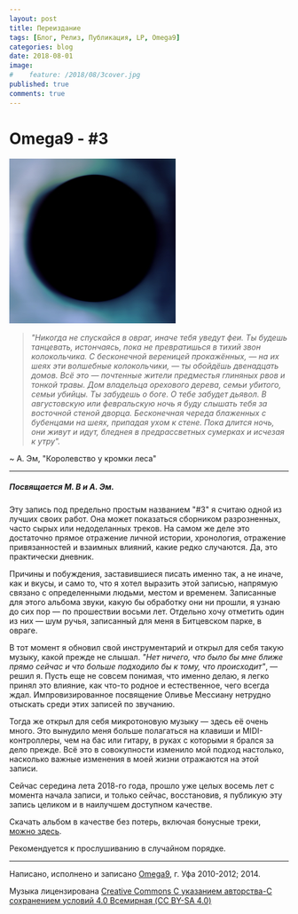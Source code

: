 ```yaml
---
layout: post
title: Переиздание
tags: [Блог, Релиз, Публикация, LP, Omega9]
categories: blog
date: 2018-08-01
image:
#    feature: /2018/08/3cover.jpg
published: true
comments: true
---
```

# Omega9 - #3

![](/images/2018/08/3cover.jpg)

> *"Никогда не спускайся в овраг, иначе тебя уведут феи. Ты будешь танцевать, истончаясь, пока не превратишься в тихий звон колокольчика. С бесконечной вереницей прокажённых, — на их шеях эти волшебные колокольчики, — ты обойдёшь двенадцать домов. Всё это — почтенные жители предместья глиняных рвов и тонкой травы. Дом владельца орехового дерева, семьи убитого, семьи убийцы. Ты забудешь о боге. О тебе забудет дьявол. В августовскую или февральскую ночь я буду слышать тебя за восточной стеной дворца. Бесконечная череда блаженных с бубенцами на шеях, припадая ухом к стене. Пока длится ночь, они живут и идут, бледнея в предрассветных сумерках и исчезая к утру".*

~ А. Эм, "Королевство у кромки леса"

-----

##### Посвящается М. В и А. Эм.

Эту запись под предельно простым названием "#3" я считаю одной из лучших своих работ. Она может показаться сборником разрозненных, часто сырых или недоделанных треков. На самом же деле это достаточно прямое отражение личной истории, хронология, отражение привязанностей и взаимных влияний, какие редко случаются. Да, это практически дневник.

Причины и побуждения, заставившиеся писать именно так, а не иначе, как и вкусы, и само то, что я хотел выразить этой записью, напрямую связано с определенными людьми, местом и временем. Записанные для этого альбома звуки, какую бы обработку они ни прошли, я узнаю до сих пор — по прошествии восьми лет. Отдельно хочу отметить один из них — шум ручья, записанный для меня в Битцевском парке, в овраге.

В тот момент я обновил свой инструментарий и открыл для себя такую музыку, какой прежде не слышал. *"Нет ничего, что было бы мне ближе прямо сейчас и что больше подходило бы к тому, что происходит"*, — решил я. Пусть еще не совсем понимая, что именно делаю, я легко принял это влияние, как что-то родное и естественное, чего всегда ждал. Импровизированное посвящение Оливье Мессиану нетрудно отыскать среди этих записей по звучанию.

Тогда же открыл для себя микротоновую музыку — здесь её очень много. Это вынудило меня больше полагаться на клавиши и MIDI-контроллеры, чем на бас или гитару, в руках с которыми я брался за дело прежде. Всё это в совокупности изменило мой подход настолько, насколько важные изменения в моей жизни отражаются на этой записи.

Сейчас середина лета 2018-го года, прошло уже целых восемь лет с момента начала записи, и только сейчас, восстановив, я публикую эту запись целиком и в наилучшем доступном качестве.

Скачать альбом в качестве без потерь, включая бонусные треки, [можно здесь](https://yadi.sk/d/m0mHDNGC3ZmMcR).

Рекомендуется к прослушиванию в случайном порядке.

-----

Написано, исполнено и записано [Omega9](1), г. Уфа 2010-2012; 2014.

Музыка лицензирована [Creative Commons С указанием авторства-С сохранением условий 4.0 Всемирная (CC BY-SA 4.0)](2)

[1]: https://omega9.github.io/
[2]: https://creativecommons.org/licenses/by-sa/4.0/deed.ru
